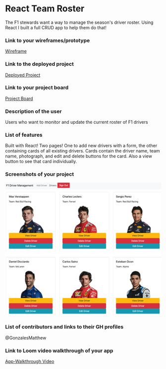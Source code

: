 # React Team Roster
The F1 stewards want a way to manage the season's driver roster. Using React I built a full CRUD app to help them do that!
### Link to your wireframes/prototype
  [Wireframe](https://www.figma.com/file/jLN5U6Yw6xGPzeTpgVKFyI/Untitled?node-id=1%3A9)
### Link to the deployed project
  [Deployed Project](https://mg-react-team-roster.netlify.app/)
### Link to your project board
  [Project Board](https://github.com/GonzalesMatthew/react-team-roster/projects/1)
### Description of the user
  Users who want to monitor and update the current roster of F1 drivers
### List of features                                                
  Built with React!
  Two pages! One to add new drivers with a form, the other containing cards of all existing drivers. Cards contain the driver name, team name, photograph, and edit and delete buttons for the card. Also a view button to see that card individually.
### Screenshots of your project
![App Screenshot](img/react-f1-app.png)
### List of contributors and links to their GH profiles
@GonzalesMatthew
### Link to Loom video walkthrough of your app
[App-Walkthrough Video](https://www.loom.com/share/d916363f4e804498a58c7710925ed5d0)
